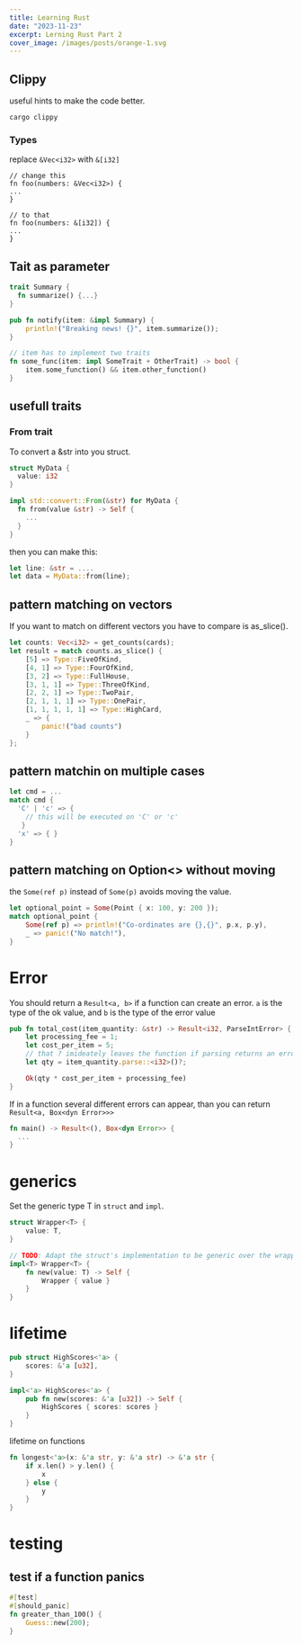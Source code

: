 ```yaml
---
title: Learning Rust
date: "2023-11-23"
excerpt: Lerning Rust Part 2
cover_image: /images/posts/orange-1.svg
---
```


## Clippy

useful hints to make the code better.

```
cargo clippy
```

### Types

replace `&Vec<i32>` with `&[i32]`

```
// change this
fn foo(numbers: &Vec<i32>) {
...
}

// to that
fn foo(numbers: &[i32]) {
...
}
```

## Tait as parameter

```rust
trait Summary {
  fn summarize() {...}
}

pub fn notify(item: &impl Summary) {
    println!("Breaking news! {}", item.summarize());
}

// item has to implement two traits
fn some_func(item: impl SomeTrait + OtherTrait) -> bool {
    item.some_function() && item.other_function()
}

```

## usefull traits

### From trait

To convert a &str into you struct.

```rust
struct MyData {
  value: i32
}

impl std::convert::From(&str) for MyData {
  fn from(value &str) -> Self {
    ...
  }
}
```

then you can make this:

```rust
let line: &str = ....
let data = MyData::from(line);

```

## pattern matching on vectors

If you want to match on different vectors you
have to compare is as_slice().

```rust
let counts: Vec<i32> = get_counts(cards);
let result = match counts.as_slice() {
    [5] => Type::FiveOfKind,
    [4, 1] => Type::FourOfKind,
    [3, 2] => Type::FullHouse,
    [3, 1, 1] => Type::ThreeOfKind,
    [2, 2, 1] => Type::TwoPair,
    [2, 1, 1, 1] => Type::OnePair,
    [1, 1, 1, 1, 1] => Type::HighCard,
    _ => {
        panic!("bad counts")
    }
};
```

## pattern matchin on multiple cases

```rust
let cmd = ...
match cmd {
  'C' | 'c' => {
    // this will be executed on 'C' or 'c'
   }
  'x' => { }
}
```

## pattern matching on Option<> without moving

the `Some(ref p)` instead of `Some(p)` avoids moving the value.

```rust
let optional_point = Some(Point { x: 100, y: 200 });
match optional_point {
    Some(ref p) => println!("Co-ordinates are {},{}", p.x, p.y),
    _ => panic!("No match!"),
}
```

# Error

You should return a `Result<a, b>` if a function can create an error. `a` is the type of the ok value, and `b` is the type of the error value

```rust
pub fn total_cost(item_quantity: &str) -> Result<i32, ParseIntError> {
    let processing_fee = 1;
    let cost_per_item = 5;
    // that ? imideately leaves the function if parsing returns an error
    let qty = item_quantity.parse::<i32>()?;

    Ok(qty * cost_per_item + processing_fee)
}
```

If in a function several different errors can appear, than you can return `Result<a, Box<dyn Error>>>`

```rust
fn main() -> Result<(), Box<dyn Error>> {
  ...
}
```

# generics

Set the generic type T in `struct` and `impl`.

```rust
struct Wrapper<T> {
    value: T,
}

// TODO: Adapt the struct's implementation to be generic over the wrapped value.
impl<T> Wrapper<T> {
    fn new(value: T) -> Self {
        Wrapper { value }
    }
}
```

# lifetime

```rust
pub struct HighScores<'a> {
    scores: &'a [u32],
}

impl<'a> HighScores<'a> {
    pub fn new(scores: &'a [u32]) -> Self {
        HighScores { scores: scores }
    }
}
```

lifetime on functions

```rust
fn longest<'a>(x: &'a str, y: &'a str) -> &'a str {
    if x.len() > y.len() {
        x
    } else {
        y
    }
}
```

# testing

## test if a function panics

```rust
#[test]
#[should_panic]
fn greater_than_100() {
    Guess::new(200);
}
```
